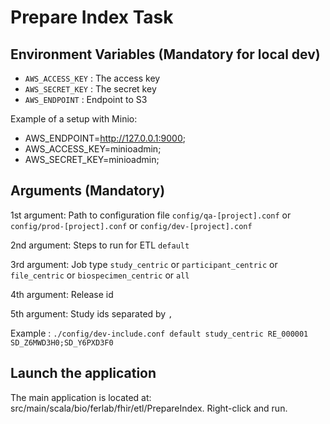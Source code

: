 # Prepare Index Task

## Environment Variables (Mandatory for local dev)

- `AWS_ACCESS_KEY` : The access key
- `AWS_SECRET_KEY` : The secret key
- `AWS_ENDPOINT`   : Endpoint to S3

Example of a setup with Minio:
- AWS_ENDPOINT=http://127.0.0.1:9000;
- AWS_ACCESS_KEY=minioadmin;
- AWS_SECRET_KEY=minioadmin;

## Arguments (Mandatory)

1st argument: Path to configuration file `config/qa-[project].conf` or `config/prod-[project].conf` or `config/dev-[project].conf`

2nd argument: Steps to run for ETL `default`

3rd argument: Job type `study_centric` or `participant_centric` or `file_centric` or `biospecimen_centric` or `all`

4th argument: Release id

5th argument: Study ids separated by `,`

Example : `./config/dev-include.conf default study_centric RE_000001 SD_Z6MWD3H0;SD_Y6PXD3F0`

## Launch the application

The main application is located at: src/main/scala/bio/ferlab/fhir/etl/PrepareIndex. Right-click and run.
